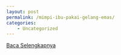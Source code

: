 ```yaml
---
layout: post
permalink: /mimpi-ibu-pakai-gelang-emas/
categories:
    - Uncategorized
---
```


[Baca Selengkapnya](/04)